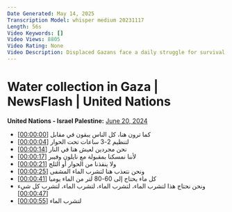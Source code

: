 ```yaml
---
Date Generated: May 14, 2025
Transcription Model: whisper medium 20231117
Length: 56s
Video Keywords: []
Video Views: 8805
Video Rating: None
Video Description: Displaced Gazans face a daily struggle for survival in makeshift camps. More than two-thirds of water and sanitation facilities have been destroyed or damaged due to the conflict. As infectious diseases continue to spread and temperatures rise, lack of hygiene and dehydration threaten the health of people across Gaza.
---
```


# Water collection in Gaza | NewsFlash | United Nations
**United Nations - Israel Palestine:** [June 20, 2024](https://www.youtube.com/watch?v=dlJeerlnDvQ)
*  كما ترون هنا، كل الناس يبقون في مقابل [[00:00:00](https://www.youtube.com/watch?v=dlJeerlnDvQ&t=0.0s)]
*  لتنظيم 2-3 ساعات تحت الحوار [[00:00:04](https://www.youtube.com/watch?v=dlJeerlnDvQ&t=4.0s)]
*  نحن مجردين لعيش هنا في النار [[00:00:14](https://www.youtube.com/watch?v=dlJeerlnDvQ&t=14.0s)]
*  لأننا نمسكنا بمقبولة مع نايلون وفيبر [[00:00:17](https://www.youtube.com/watch?v=dlJeerlnDvQ&t=17.0s)]
*  ولا ينقذنا من الحوار أو الثلج [[00:00:21](https://www.youtube.com/watch?v=dlJeerlnDvQ&t=21.0s)]
*  ونحن نتعذب هنا لتشرب الماء المشفى [[00:00:25](https://www.youtube.com/watch?v=dlJeerlnDvQ&t=25.0s)]
*  كل ماء يحتاج إلى 60-80 لتر من الماء يوميا [[00:00:41](https://www.youtube.com/watch?v=dlJeerlnDvQ&t=41.0s)]
*  ونحن نحتاج هذا لتشرب الماء، لتشرب الماء، لتشرب الماء، لتشرب كل شيء [[00:00:47](https://www.youtube.com/watch?v=dlJeerlnDvQ&t=47.0s)]
*  لتشرب الماء [[00:00:55](https://www.youtube.com/watch?v=dlJeerlnDvQ&t=55.0s)]
